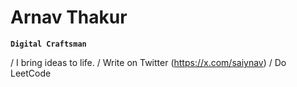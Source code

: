 # Arnav Thakur  

**`Digital Craftsman`**

/ I bring ideas to life.
/ Write on Twitter (https://x.com/saiynav)
/ Do LeetCode

